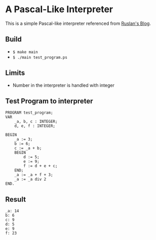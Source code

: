# A Pascal-Like Interpreter
This is a simple Pascal-like interpreter referenced from [Ruslan's Blog](https://ruslanspivak.com).

## Build
* ```$ make main```
* ```$ ./main test_program.ps```

## Limits
* Number in the interpreter is handled with integer

## Test Program to interpreter
```
PROGRAM test_program;
VAR
    _a, b, c : INTEGER;
    d, e, f : INTEGER;

BEGIN
    _a := 3;
    b := 6;
    c := _a + b;
    BEGIN
        d := 5;
        e := 9;
        f := d + e + c;
    END;
    _a := _a + f + 3;
    _a := _a div 2
END.
```

## Result
```
_a: 14
b: 6
c: 9
d: 5
e: 9
f: 23
```
